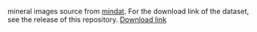 mineral images source from [mindat](www.mindat.org).
For the download link of the dataset, see the release of this repository. [Download link](https://drive.google.com/file/d/1uzhhvcQ8QKLE3O87udFYGc_ehqRwwppj/view)

